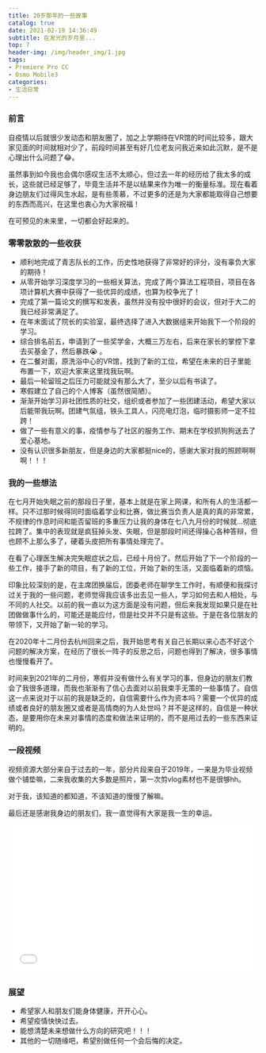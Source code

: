 ```yaml
---
title: 20岁那年的一些故事
catalog: true
date: 2021-02-19 14:36:49
subtitle: 在发光的岁月里...
top: 7
header-img: /img/header_img/1.jpg
tags:
- Premiere Pro CC
- Osmo Mobile3
categories:
- 生活日常
---
```


### 前言

自疫情以后就很少发动态和朋友圈了，加之上学期待在VR馆的时间比较多，跟大家见面的时间就相对少了，前段时间甚至有好几位老友问我近来如此沉默，是不是心理出什么问题了:joy:。

虽然事到如今我也会偶尔感叹生活不太顺心，但过去一年的经历给了我太多的成长，这些就已经足够了，毕竟生活并不是以结果来作为唯一的衡量标准。现在看着身边朋友们过得风生水起，是有些羡慕，不过更多的还是为大家都能取得自己想要的东西而高兴，在这里也衷心为大家祝福！

在可预见的未来里，一切都会好起来的。

### 零零散散的一些收获

* 顺利地完成了青志队长的工作，历史性地获得了非常好的评分，没有辜负大家的期待！
* 从零开始学习深度学习的一些相关算法，完成了两个算法工程项目，项目在各项计算机大赛中获得了一些优异的成绩，也算为校争光了！
* 完成了第一篇论文的撰写和发表，虽然并没有投中很好的会议，但对于大二的我已经非常满足了。
* 在年末面试了院长的实验室，最终选择了进入大数据组来开始我下一个阶段的学习。
* 综合排名前五，申请到了一些奖学金，大概三万左右，后来在家长的掌控下拿去买基金了，然后暴跌:sob: 。
* 在二餐对面，原洗浴中心的VR馆，找到了新的工位，希望在未来的日子里能布置一下，欢迎大家来这里找我玩啊。
* 最后一轮留班之后压力可能就没有那么大了，至少以后有书读了。
* 寒假建立了自己的个人博客（虽然很简陋）。
* 渐渐开始学习非社团性质的社交，组织或者参加了一些团建活动，希望大家以后能带我玩啊。团建气氛组，铁头工具人，闪亮电灯泡，临时摄影师一定不拉跨！
* 做了一些有意义的事，疫情参与了社区的服务工作、期末在学校抓狗狗送去了爱心基地。
* 没有认识很多新朋友，但是身边的大家都挺nice的，感谢大家对我的照顾啊啊啊！！！



### 我的一些想法

在七月开始失眠之前的那段日子里，基本上就是在家上网课，和所有人的生活都一样。只不过那时候得同时面临着学业和比赛，做比赛当负责人是真的真的非常累，不规律的作息时间和能否留班的多重压力让我的身体在七八九月份的时候就...彻底拉跨了。集中的表现就是疯狂掉头发、失眠，但是那段时间还得操心各种答辩，但也顾不上那么多了，硬着头皮把所有事情处理完了。

在看了心理医生解决完失眠症状之后，已经十月份了。然后开始了下一个阶段的一些工作，接手了新的项目，有了新的工位，开始了新的生活，又面临着新的烦恼。

印象比较深刻的是，在主席团换届后，团委老师在聊学生工作时，有顺便和我探讨过关于我的一些问题，老师觉得我应该多出去见一些人，学习如何去和人相处，与不同的人社交。以前的我一直以为这方面是没有问题，但后来我发现如果只是在社团做做事什么的，可能还是能应付，但是社交并不只是有这些。于是在各位朋友的带领下，又开始了新一轮的学习。

在2020年十二月份去杭州回来之后，我开始思考有关自己长期以来心态不好这个问题的解决方案，在经历了很长一阵子的反思之后，问题也得到了解决，很多事情也慢慢看开了。

时间来到2021年的二月份，寒假并没有做什么有关学习的事，但身边的朋友们教会了我很多道理，而我也渐渐有了信心去面对以前我束手无策的一些事情了。自信这一点来说对于以前的我是缺乏的，自信需要什么作为资本吗？需要一个优异的成绩或者良好的朋友圈又或者是高情商的为人处世吗？并不是这样的，自信是一种状态，是要用你在未来对事情的态度和做法来证明的，而不是用过去的一些东西来证明的。



### 一段视频

视频资源大部分来自于过去的一年，部分片段来自于2019年，一来是为毕业视频做个铺垫嘛，二来我收集的大多数是照片，第一次剪vlog素材也不是很够hh。

对于我，该知道的都知道，不该知道的慢慢了解嘛。

最后还是感谢我身边的朋友们，我一直觉得有大家是我一生的幸运。

<div style="position: relative; padding: 30% 45%;">     
    <iframe style="         position: absolute;          width: 100%;          height: 100%;          left: 0; top: 0;"          src="//player.bilibili.com/player.html?aid=501821936&bvid=BV1AN41197DR&cid=299652862&page=1"          scrolling="no"          border="0"          frameborder="no"          framespacing="0"          allowfullscreen="true">     </iframe> 
</div>


### 展望

* 希望家人和朋友们能身体健康，开开心心。
* 希望疫情快快过去。
* 能想清楚未来想做什么方向的研究吧！！！
* 其他的一切随缘吧，希望别做任何一个会后悔的决定。